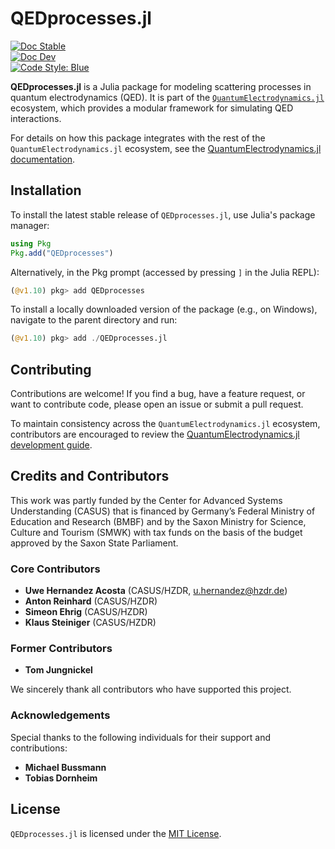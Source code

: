 # QEDprocesses.jl

[![Doc Stable](https://img.shields.io/badge/docs-stable-blue.svg)](https://qedjl-project.github.io/QEDprocesses.jl/stable)  
[![Doc Dev](https://img.shields.io/badge/docs-dev-blue.svg)](https://qedjl-project.github.io/QEDprocesses.jl/dev)  
[![Code Style: Blue](https://img.shields.io/badge/code%20style-blue-4495d1.svg)](https://github.com/invenia/BlueStyle)

**QEDprocesses.jl** is a Julia package for modeling scattering processes in quantum electrodynamics (QED).
It is part of the [`QuantumElectrodynamics.jl`](https://qedjl-project.github.io/QuantumElectrodynamics.jl/dev/) ecosystem,
which provides a modular framework for simulating QED interactions.

For details on how this package integrates with the rest of the `QuantumElectrodynamics.jl` ecosystem,
see the [QuantumElectrodynamics.jl documentation](https://qedjl-project.github.io/QuantumElectrodynamics.jl/dev/).

## Installation

To install the latest stable release of `QEDprocesses.jl`, use Julia's package manager:

```julia
using Pkg
Pkg.add("QEDprocesses")
```

Alternatively, in the Pkg prompt (accessed by pressing `]` in the Julia REPL):

```julia
(@v1.10) pkg> add QEDprocesses
```

To install a locally downloaded version of the package (e.g., on Windows), navigate to the parent directory and run:

```julia
(@v1.10) pkg> add ./QEDprocesses.jl
```

## Contributing

Contributions are welcome! If you find a bug, have a feature request, or want to contribute code, please open an issue or submit a pull request.

To maintain consistency across the `QuantumElectrodynamics.jl` ecosystem, contributors are encouraged to review the [QuantumElectrodynamics.jl development guide](https://qedjl-project.github.io/QuantumElectrodynamics.jl/stable/dev_guide/#Development-Guide).

## Credits and Contributors

This work was partly funded by the Center for Advanced Systems Understanding (CASUS) that
is financed by Germany’s Federal Ministry of Education and Research (BMBF) and by the Saxon
Ministry for Science, Culture and Tourism (SMWK) with tax funds on the basis of the budget
approved by the Saxon State Parliament.

### Core Contributors

- **Uwe Hernandez Acosta** (CASUS/HZDR, [u.hernandez@hzdr.de](mailto:u.hernandez@hzdr.de))
- **Anton Reinhard** (CASUS/HZDR)
- **Simeon Ehrig** (CASUS/HZDR)
- **Klaus Steiniger** (CASUS/HZDR)

### Former Contributors

- **Tom Jungnickel**

We sincerely thank all contributors who have supported this project.

### Acknowledgements

Special thanks to the following individuals for their support and contributions:

- **Michael Bussmann**
- **Tobias Dornheim**

## License

`QEDprocesses.jl` is licensed under the [MIT License](LICENSE).
